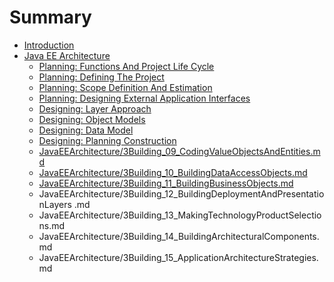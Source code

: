 # Summary

* [Introduction](README.md)
* [Java EE Architecture](java_ee_architecture.md)
   * [Planning: Functions And Project Life Cycle](JavaEEArchitecture/1Planning_01_AAFunctionsAndProjectLifeCycle.md)
   * [Planning: Defining The Project](JavaEEArchitecture/1Planning_02_DefiningTheProject.md)
   * [Planning: Scope Definition And Estimation](JavaEEArchitecture/1Planning_03_ScopeDefinitionAndEstimation.md)
   * [Planning: Designing External Application Interfaces](JavaEEArchitecture/1Planning_04_DesigningExternalApplicationInterfaces.md)
   * [Designing: Layer Approach](JavaEEArchitecture/2Designing_05_LayerApproach.md)
   * [Designing: Object Models](JavaEEArchitecture/2Designing_06_ObjectModels.md)
   * [Designing: Data Model](JavaEEArchitecture/2Designing_07_DataModel.md)
   * [Designing: Planning Construction](JavaEEArchitecture/2Designing_08_PlanningConstruction.md)
   * [JavaEEArchitecture/3Building_09_CodingValueObjectsAndEntities.md](JavaEEArchitecture/3Building_09_CodingValueObjectsAndEntities.md)
   * [JavaEEArchitecture/3Building_10_BuildingDataAccessObjects.md](JavaEEArchitecture/3Building_10_BuildingDataAccessObjects.md)
   * [JavaEEArchitecture/3Building_11_BuildingBusinessObjects.md](JavaEEArchitecture/3Building_11_BuildingBusinessObjects.md)
   * JavaEEArchitecture/3Building_12_BuildingDeploymentAndPresentationLayers .md
   * JavaEEArchitecture/3Building_13_MakingTechnologyProductSelections.md
   * JavaEEArchitecture/3Building_14_BuildingArchitecturalComponents.md
   * JavaEEArchitecture/3Building_15_ApplicationArchitectureStrategies.md


